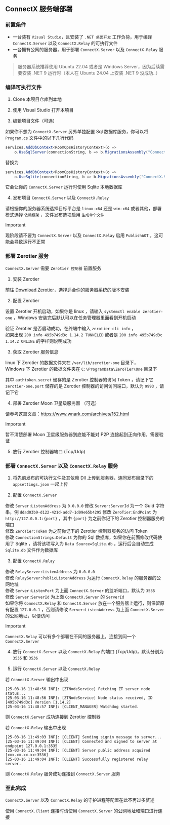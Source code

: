 ## ConnectX 服务端部署

### 前置条件

+ 一台装有 `Visual Studio`，且安装了 `.NET 桌面开发` 工作负荷，用于编译 `ConnectX.Server` 以及 `ConnectX.Relay` 的可执行文件
+ 一台拥有公网的服务器，用于部署 `ConnectX.Server` 以及 `ConnectX.Relay` 服务

> 服务器系统推荐使用 Ubuntu 22.04 或者是 Windows Server，因为后续需要安装 .NET 9 运行时（本人在 Ubuntu 24.04 上安装 .NET 9 没成功..）  

### 编译可执行文件

1. Clone 本项目仓库到本地

2. 使用 Visual Studio 打开本项目

3. 编辑项目文件（可选）

如果你不想为 `ConnectX.Server`  另外单独配置 Sql 数据库服务，你可以将 `Program.cs` 文件中的以下几行代码
``` C#
services.AddDbContext<RoomOpsHistoryContext>(o =>
    o.UseSqlServer(connectionString, b => b.MigrationsAssembly("ConnectX.Server")));
```
替换为
``` C#
services.AddDbContext<RoomOpsHistoryContext>(o =>
    o.UseSqlite(connectionString, b => b.MigrationsAssembly("ConnectX.Server")));
```
它会让你的 `ConnectX.Server` 运行时使用 Sqlite 本地数据库

4. 发布项目 `ConnectX.Server` 以及 `ConnectX.Relay`

请根据你的服务器系统选择目标平台是 `linux-x64` 还是 `win-x64` 或者其他，部署模式选择 `依赖框架` ，文件发布选项启用 `生成单个文件`

> [!IMPORTANT] 
> 现阶段请不要为 `ConnectX.Server` 以及 `ConnectX.Relay` 启用 `PublishAOT` ，这可能会导致运行不正常

### 部署 Zerotier 服务

`ConnectX.Server` 需要 `Zerotier 控制器` 前置服务

1. 安装 Zerotier

前往 [Download Zerotier](https://www.zerotier.com/download/)，选择适合你的服务器系统的版本安装

2. 配置 Zerotier

设置 Zerotier 开机启动，如果你是 linux ，请输入 `systemctl enable zerotier-one` ，Windows 安装完后默认可以在任务管理器里面看到开机启动  

验证 Zerotier 是否启动成功，在终端中输入 `zerotier-cli info` ，  
如果出现 `200 info 495b749d3c 1.14.2 TUNNELED` 或者是 `200 info 495b749d3c 1.14.2 ONLINE` 的字样则说明成功

3. 获取 Zerotier 服务信息

linux 下 Zerotier 的数据文件夹在 `/var/lib/zerotier-one` 目录下，  
Windows 下 Zerotier 的数据文件夹在 `C:\ProgramData\ZeroTier\One` 目录下

其中 `authtoken.secret` 储存的是 Zerotier 控制器的访问 Token ，请记下它  
`zerotier-one.port` 储存的是 Zerotier 控制器的访问访问端口，默认为 `9993` ，请记下它

4. 部署 Zerotier Moon 卫星级服务器 （可选）

请参考这篇文章：https://www.wnark.com/archives/152.html  

> [!IMPORTANT] 
> 暂不清楚部署 Moon 卫星级服务器到底能不能对 P2P 连接起到正向作用，需要验证

5. 放行 Zerotier 控制器端口 (Tcp/Udp)

### 部署 `ConnectX.Server` 以及 `ConnectX.Relay` 服务

1. 将先前发布的可执行文件及其依赖 Dll 上传到服务器，连同发布目录下的 `appsettings.json` 一起上传

2. 配置 `ConnectX.Server`

修改 `Server:ListenAddress` 为 `0.0.0.0`
修改 `Server:ServerId` 为一个 Guid 字符串，例 `ddad03b9-d122-421d-add7-1d09e65b4295`
修改 `ZeroTier:EndPoint` 为 `http://127.0.0.1:{port}` ，其中 `{port}` 为之前你记下的 Zerotier 控制器服务的端口  
修改 `ZeroTier:Token` 为之前你记下的 Zerotier 控制器服务的访问 Token  
修改 `ConnectionStrings:Default` 为你的 Sql 数据库，如果你在前面修改代码使用了 Sqlite ，请将该项写入为 `Data Source=Sqlite.db` ，运行后会自动生成 `Sqlite.db` 文件作为数据库

3. 配置 `ConnectX.Relay`

修改 `RelayServer:ListenAddress` 为 `0.0.0.0`  
修改 `RelayServer:PublicListenAddress` 为运行 `ConnectX.Relay` 的服务器的公网地址  
修改 `Server:ListenPort` 为上面 `ConnectX.Server` 的监听端口，默认为 `3535`  
修改 `Server:ServerId` 为上面 `ConnectX.Server` 的 `ServerId`  
如果你将 `ConnectX.Relay` 和 `ConnectX.Server` 放在一个服务器上运行，则保留原有配置 `127.0.0.1` ，否则请修改 `Server:ListenAddress` 为上面 `ConnectX.Server` 的公网地址，以便访问

> [!IMPORTANT] 
> `ConnectX.Relay` 可以有多个部署在不同的服务器上，连接到同一个 `ConnectX.Server`

4. 放行 `ConnectX.Server` 以及 `ConnectX.Relay` 的端口 (Tcp/Udp)，默认分别为 `3535` 和 `3536`

5. 运行 `ConnectX.Server` 以及 `ConnectX.Relay`

若 `ConnectX.Server` 输出中出现  
``` log
[25-03-16 11:48:56 INF]: [ZTNodeService] Fetching ZT server node status...
[25-03-16 11:48:56 INF]: [ZTNodeService] Node status received, ID [495b749d3c] Version [1.14.2]
[25-03-16 11:48:57 INF]: [CLIENT_MANAGER] Watchdog started.
```
则 `ConnectX.Server` 成功连接到 Zerotier 控制器

若 `ConnectX.Relay` 输出中出现  
``` log
[25-03-16 11:49:03 INF]: [CLIENT] Sending signin message to server...
[25-03-16 11:49:04 INF]: [CLIENT] Connected and signed to server at endpoint 127.0.0.1:3535
[25-03-16 11:49:04 INF]: [CLIENT] Server public address acquired [xxx.xx.xx.xx:3536]
[25-03-16 11:49:04 INF]: [CLIENT] Successfully registered relay server.
```
则 `ConnectX.Relay` 服务成功连接到 `ConnectX.Server` 服务

### 至此完成

`ConnectX.Server` 以及 `ConnectX.Relay` 的守护进程等配置在此不再过多赘述  

使用 `ConnectX.Client` 连接时请使用 `ConnectX.Server` 的公网地址和端口进行连接  